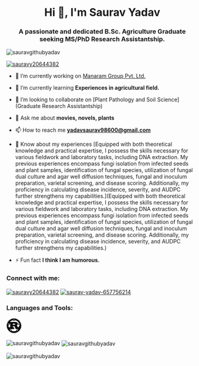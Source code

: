  <h1 align="center">Hi 👋, I'm Saurav Yadav</h1>
<h3 align="center">A passionate and dedicated B.Sc. Agriculture Graduate seeking MS/PhD Research Assistantship.</h3>

<p align="left"> <img src="https://komarev.com/ghpvc/?username=sauravgithubyadav&label=Profile%20views&color=0e75b6&style=flat" alt="sauravgithubyadav" /> </p>

<p align="left"> <a href="https://twitter.com/sauravy20644382" target="blank"><img src="https://img.shields.io/twitter/follow/sauravy20644382?logo=twitter&style=for-the-badge" alt="sauravy20644382" /></a> </p>

- 🔭 I’m currently working on [Manaram Group Pvt. Ltd.](https://manaram.group/)

- 🌱 I’m currently learning **Experiences in agricultural field.**

- 👯 I’m looking to collaborate on [Plant Pathology and Soil Science](Graduate Research Assistantship)

- 💬 Ask me about **movies, novels, plants**

- 📫 How to reach me **yadavsaurav98600@gmail.com**

- 📄 Know about my experiences [Equipped with both theoretical knowledge and practical expertise, I possess the skills necessary for various fieldwork and laboratory tasks, including DNA extraction. My previous experiences encompass fungi isolation from infected seeds and plant samples, identification of fungal species, utilization of fungal dual culture and agar well diffusion techniques, fungal and inoculum preparation, varietal screening, and disease scoring. Additionally, my proficiency in calculating disease incidence, severity, and AUDPC further strengthens my capabilities.](Equipped with both theoretical knowledge and practical expertise, I possess the skills necessary for various fieldwork and laboratory tasks, including DNA extraction. My previous experiences encompass fungi isolation from infected seeds and plant samples, identification of fungal species, utilization of fungal dual culture and agar well diffusion techniques, fungal and inoculum preparation, varietal screening, and disease scoring. Additionally, my proficiency in calculating disease incidence, severity, and AUDPC further strengthens my capabilities.)

- ⚡ Fun fact **I think I am humorous.**

<h3 align="left">Connect with me:</h3>
<p align="left">
<a href="https://twitter.com/sauravy20644382" target="blank"><img align="center" src="https://raw.githubusercontent.com/rahuldkjain/github-profile-readme-generator/master/src/images/icons/Social/twitter.svg" alt="sauravy20644382" height="30" width="40" /></a>
<a href="https://linkedin.com/in/saurav-yadav-657756214" target="blank"><img align="center" src="https://raw.githubusercontent.com/rahuldkjain/github-profile-readme-generator/master/src/images/icons/Social/linked-in-alt.svg" alt="saurav-yadav-657756214" height="30" width="40" /></a>
</p>

<h3 align="left">Languages and Tools:</h3>
<p align="left"> <a href="https://www.rust-lang.org" target="_blank" rel="noreferrer"> <img src="https://raw.githubusercontent.com/devicons/devicon/master/icons/rust/rust-plain.svg" alt="rust" width="40" height="40"/> </a> </p>

<p><img align="left" src="https://github-readme-stats.vercel.app/api/top-langs?username=sauravgithubyadav&show_icons=true&locale=en&layout=compact" alt="sauravgithubyadav" /></p>

<p>&nbsp;<img align="center" src="https://github-readme-stats.vercel.app/api?username=sauravgithubyadav&show_icons=true&locale=en" alt="sauravgithubyadav" /></p>

<p><img align="center" src="https://github-readme-streak-stats.herokuapp.com/?user=sauravgithubyadav&" alt="sauravgithubyadav" /></p>


